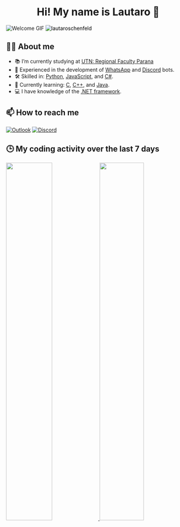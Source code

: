 <div align='center'>
   <h1 align='center'> <b>Hi! My name is Lautaro 👋</b> </h1>
</div>

![Welcome GIF](https://github.com/lautaroschenfeld/lautaroschenfeld/assets/118790494/37e27be5-a873-465b-bc85-1edc24399f5b)
<img src="https://komarev.com/ghpvc/?username=lautaroschenfeld&label=Profile%20views&color=3B3B3B&style=for-the-badge" alt="lautaroschenfeld" style="color: black;" /> 

## 👨‍💻 About me
- 📚 I’m currently studying at [UTN: Regional Faculty Parana](https://www.frp.utn.edu.ar)
- 🤖 Experienced in the development of [WhatsApp](https://www.whatsapp.com/) and [Discord](https://discord.com/) bots.
- 🛠️ Skilled in: [Python](https://en.wikipedia.org/wiki/Python_(programming_language)), [JavaScript](https://en.wikipedia.org/wiki/JavaScript), and [C#](https://en.wikipedia.org/wiki/C_Sharp_(programming_language)).
- 🌱 Currently learning: [C](https://en.wikipedia.org/wiki/C_(programming_language)), [C++](https://en.wikipedia.org/wiki/C%2B%2B), and [Java](https://en.wikipedia.org/wiki/Java_(programming_language)).
- 💻 I have knowledge of the [.NET framework](https://en.wikipedia.org/wiki/.NET_Framework).

## 📫 How to reach me
[![Outlook](https://img.shields.io/badge/Outlook-0072C6?style=for-the-badge&logo=microsoft-outlook&logoColor=white)](mailto:lautaroschenfeld@outlook.com) [![Discord](https://img.shields.io/badge/Discord-7289DA?style=for-the-badge&logo=discord&logoColor=white)](https://discord.com/users/300261615855730699)

## 🕒 My coding activity over the last 7 days
<a href="https://wakatime.com">
  <img src="https://wakatime.com/share/@lautaroschenfeld/fe750dbb-a4e2-4491-9f4d-8db3494726ff.png" style="width: 50%; height: 50%;" />
</a>

<a href="https://wakatime.com">
  <img src="https://wakatime.com/share/@lautaroschenfeld/4cb8d966-285c-430d-856d-840ca0283af6.png" style="width: 49%; height: 50%;" />
</a>
